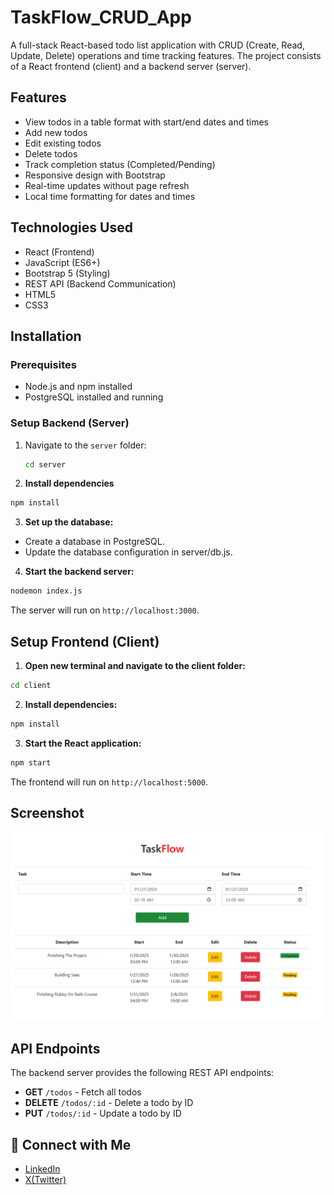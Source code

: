 # TaskFlow_CRUD_App

A full-stack React-based todo list application with CRUD (Create, Read, Update, Delete) operations and time tracking features. The project consists of a React frontend (client) and a backend server (server).

## Features

- View todos in a table format with start/end dates and times
- Add new todos
- Edit existing todos
- Delete todos
- Track completion status (Completed/Pending)
- Responsive design with Bootstrap
- Real-time updates without page refresh
- Local time formatting for dates and times

## Technologies Used

- React (Frontend)
- JavaScript (ES6+)
- Bootstrap 5 (Styling)
- REST API (Backend Communication)
- HTML5
- CSS3

## Installation

### Prerequisites

- Node.js and npm installed
- PostgreSQL installed and running

### Setup Backend (Server)

1. Navigate to the `server` folder:
   ```bash
   cd server
   ```
2. **Install dependencies**

```bash
npm install

```

3. **Set up the database:**

- Create a database in PostgreSQL.
- Update the database configuration in server/db.js.

4. **Start the backend server:**

```bash
nodemon index.js
```

The server will run on `http://localhost:3000`.

## Setup Frontend (Client)

1. **Open new terminal and navigate to the client folder:**

```bash
cd client
```

2. **Install dependencies:**

```bash
npm install

```

3. **Start the React application:**

```bash
npm start

```

The frontend will run on `http://localhost:5000`.

## Screenshot

![Screenshot](/client/image.png)

## API Endpoints

The backend server provides the following REST API endpoints:

- **GET** `/todos` - Fetch all todos
- **DELETE** `/todos/:id` - Delete a todo by ID
- **PUT** `/todos/:id` - Update a todo by ID

## 🤝 Connect with Me

- [LinkedIn](https://www.linkedin.com/in/firoguteta/)
- [X(Twitter)](https://x.com/FiroGute492)
